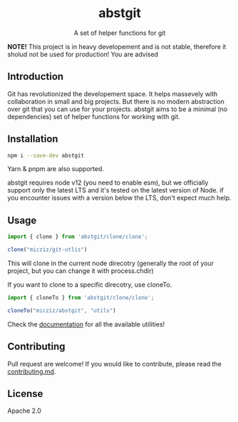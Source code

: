 <h1 style="text-align: center;">abstgit</h1>

<p style="text-align: center;">A set of helper functions for git</p>

**NOTE!** This project is in heavy developement and is not stable, therefore it sholud not be used for production! You are advised

## Introduction

Git has revolutionized the developement space. It helps massevely with collaboration in small and big projects. But there is no modern abstraction over git that you can use for your projects. abstgit aims to be a minimal (no dependencies) set of helper functions for working with git. 

## Installation

```sh
npm i --save-dev abstgit
```

Yarn & pnpm are also supported.

abstgit requires node v12 (you need to enable esm), but we officially support only the latest LTS and it's tested on the latest version of Node. if you encounter issues with a version below the LTS, don't expect much help.

## Usage

```js
import { clone } from 'abstgit/clone/clone';

clone("micziz/git-utlis")
```

This will clone in the current node direcotry (generally the root of your project, but you can change it with process.chdir)

If you want to clone to a specific direcotry, use cloneTo.

```js
import { cloneTo } from 'abstgit/clone/clone';

cloneTo("micziz/abstgit", "utils")
```

Check the [documentation](docs/) for all the available utilities!

## Contributing

Pull request are welcome! If you would like to contribute, please read the [contributing.md](contributing.md). 

## License

Apache 2.0

